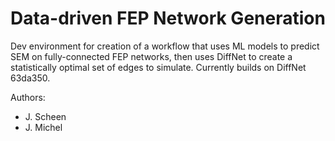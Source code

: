 # Data-driven FEP Network Generation

Dev environment for creation of a workflow that uses ML models to predict SEM on fully-connected FEP networks, then uses DiffNet to create a statistically optimal set of edges to simulate. Currently builds on DiffNet 63da350.

Authors:
- J. Scheen
- J. Michel

